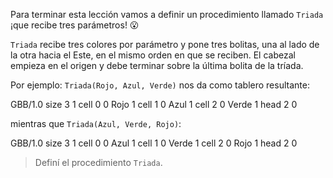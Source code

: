 Para terminar esta lección vamos a definir un procedimiento  llamado `Triada` ¡que recibe tres parámetros! :open_mouth:

`Triada` recibe tres colores por parámetro y pone tres bolitas, una al lado de la otra hacia el Este, en el mismo orden en que se reciben. El cabezal empieza en el origen y debe terminar sobre la última bolita de la tríada.

Por ejemplo: `Triada(Rojo, Azul, Verde)` nos da como tablero resultante:

<gs-board>
  GBB/1.0
    size 3 1
    cell 0 0 Rojo 1
    cell 1 0 Azul 1
    cell 2 0 Verde 1
    head 2 0
</gs-board>

mientras que `Triada(Azul, Verde, Rojo)`:

<gs-board>
  GBB/1.0
    size 3 1
    cell 0 0 Azul 1
    cell 1 0 Verde 1
    cell 2 0 Rojo 1
    head 2 0
</gs-board>

> Definí el procedimiento `Triada`. 